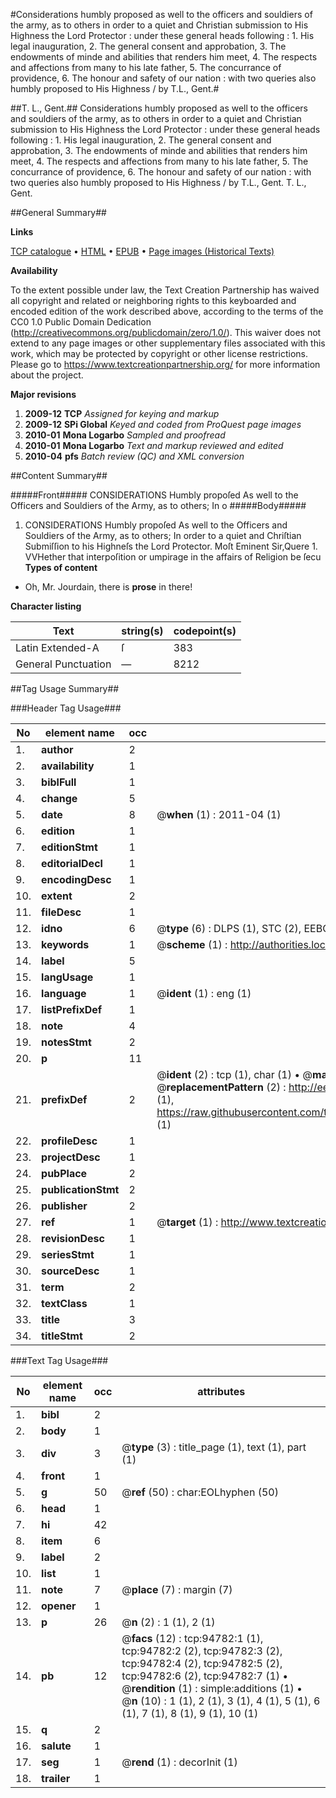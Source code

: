 #Considerations humbly proposed as well to the officers and souldiers of the army, as to others in order to a quiet and Christian submission to His Highness the Lord Protector : under these general heads following : 1. His legal inauguration, 2. The general consent and approbation, 3. The endowments of minde and abilities that renders him meet, 4. The respects and affections from many to his late father, 5. The concurrance of providence, 6. The honour and safety of our nation : with two queries also humbly proposed to His Highness / by T.L., Gent.#

##T. L., Gent.##
Considerations humbly proposed as well to the officers and souldiers of the army, as to others in order to a quiet and Christian submission to His Highness the Lord Protector : under these general heads following : 1. His legal inauguration, 2. The general consent and approbation, 3. The endowments of minde and abilities that renders him meet, 4. The respects and affections from many to his late father, 5. The concurrance of providence, 6. The honour and safety of our nation : with two queries also humbly proposed to His Highness / by T.L., Gent.
T. L., Gent.

##General Summary##

**Links**

[TCP catalogue](http://www.ota.ox.ac.uk/tcp/)  • 
[HTML](http://tei.it.ox.ac.uk/tcp/Texts-HTML/free/A49/A49799.html)  • 
[EPUB](http://tei.it.ox.ac.uk/tcp/Texts-EPUB/free/A49/A49799.epub) • 
[Page images (Historical Texts)](https://historicaltexts.jisc.ac.uk/eebo-12868932e)

**Availability**

To the extent possible under law, the Text Creation Partnership has waived all copyright and related or neighboring rights to this keyboarded and encoded edition of the work described above, according to the terms of the CC0 1.0 Public Domain Dedication (http://creativecommons.org/publicdomain/zero/1.0/). This waiver does not extend to any page images or other supplementary files associated with this work, which may be protected by copyright or other license restrictions. Please go to https://www.textcreationpartnership.org/ for more information about the project.

**Major revisions**

1. __2009-12__ __TCP__ *Assigned for keying and markup*
1. __2009-12__ __SPi Global__ *Keyed and coded from ProQuest page images*
1. __2010-01__ __Mona Logarbo__ *Sampled and proofread*
1. __2010-01__ __Mona Logarbo__ *Text and markup reviewed and edited*
1. __2010-04__ __pfs__ *Batch review (QC) and XML conversion*

##Content Summary##

#####Front#####
CONSIDERATIONS Humbly propoſed As well to the Officers and Souldiers of the Army, as to others; In o
#####Body#####

1. CONSIDERATIONS Humbly propoſed As well to the Officers and Souldiers of the Army, as to others; In order to a quiet and Chriſtian Submiſſion to his Highneſs the Lord Protector.
Moſt Eminent Sir,Quere 1. VVHether that interpoſition or umpirage in the affairs of Religion be ſecu
**Types of content**

  * Oh, Mr. Jourdain, there is **prose** in there!

**Character listing**


|Text|string(s)|codepoint(s)|
|---|---|---|
|Latin Extended-A|ſ|383|
|General Punctuation|—|8212|

##Tag Usage Summary##

###Header Tag Usage###

|No|element name|occ|attributes|
|---|---|---|---|
|1.|__author__|2||
|2.|__availability__|1||
|3.|__biblFull__|1||
|4.|__change__|5||
|5.|__date__|8| @__when__ (1) : 2011-04 (1)|
|6.|__edition__|1||
|7.|__editionStmt__|1||
|8.|__editorialDecl__|1||
|9.|__encodingDesc__|1||
|10.|__extent__|2||
|11.|__fileDesc__|1||
|12.|__idno__|6| @__type__ (6) : DLPS (1), STC (2), EEBO-CITATION (1), OCLC (1), VID (1)|
|13.|__keywords__|1| @__scheme__ (1) : http://authorities.loc.gov/ (1)|
|14.|__label__|5||
|15.|__langUsage__|1||
|16.|__language__|1| @__ident__ (1) : eng (1)|
|17.|__listPrefixDef__|1||
|18.|__note__|4||
|19.|__notesStmt__|2||
|20.|__p__|11||
|21.|__prefixDef__|2| @__ident__ (2) : tcp (1), char (1)  •  @__matchPattern__ (2) : ([0-9\-]+):([0-9IVX]+) (1), (.+) (1)  •  @__replacementPattern__ (2) : http://eebo.chadwyck.com/downloadtiff?vid=$1&page=$2 (1), https://raw.githubusercontent.com/textcreationpartnership/Texts/master/tcpchars.xml#$1 (1)|
|22.|__profileDesc__|1||
|23.|__projectDesc__|1||
|24.|__pubPlace__|2||
|25.|__publicationStmt__|2||
|26.|__publisher__|2||
|27.|__ref__|1| @__target__ (1) : http://www.textcreationpartnership.org/docs/. (1)|
|28.|__revisionDesc__|1||
|29.|__seriesStmt__|1||
|30.|__sourceDesc__|1||
|31.|__term__|2||
|32.|__textClass__|1||
|33.|__title__|3||
|34.|__titleStmt__|2||


###Text Tag Usage###

|No|element name|occ|attributes|
|---|---|---|---|
|1.|__bibl__|2||
|2.|__body__|1||
|3.|__div__|3| @__type__ (3) : title_page (1), text (1), part (1)|
|4.|__front__|1||
|5.|__g__|50| @__ref__ (50) : char:EOLhyphen (50)|
|6.|__head__|1||
|7.|__hi__|42||
|8.|__item__|6||
|9.|__label__|2||
|10.|__list__|1||
|11.|__note__|7| @__place__ (7) : margin (7)|
|12.|__opener__|1||
|13.|__p__|26| @__n__ (2) : 1 (1), 2 (1)|
|14.|__pb__|12| @__facs__ (12) : tcp:94782:1 (1), tcp:94782:2 (2), tcp:94782:3 (2), tcp:94782:4 (2), tcp:94782:5 (2), tcp:94782:6 (2), tcp:94782:7 (1)  •  @__rendition__ (1) : simple:additions (1)  •  @__n__ (10) : 1 (1), 2 (1), 3 (1), 4 (1), 5 (1), 6 (1), 7 (1), 8 (1), 9 (1), 10 (1)|
|15.|__q__|2||
|16.|__salute__|1||
|17.|__seg__|1| @__rend__ (1) : decorInit (1)|
|18.|__trailer__|1||
